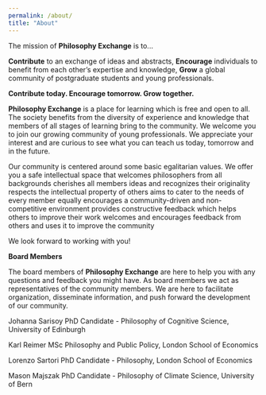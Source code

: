 ```yaml
---
permalink: /about/
title: "About"
---
```


The mission of **Philosophy Exchange** is to...

**Contribute** to an exchange of ideas and abstracts,
**Encourage** individuals to benefit from each other’s expertise and knowledge,
**Grow** a global community of postgraduate students and young professionals.

**Contribute today. Encourage tomorrow. Grow together.**


**Philosophy Exchange** is a place for learning which is free and open to all. The society benefits from the diversity of experience and knowledge that members of all stages of learning bring to the community. We welcome you to join our growing community of young professionals. We appreciate your interest and are curious to see what you can teach us today, tomorrow and in the future.

Our community is centered around some basic egalitarian values. We offer you a safe intellectual space that
welcomes philosophers from all backgrounds
cherishes all members ideas and recognizes their originality
respects the intellectual property of others
aims to cater to the needs of every member equally
encourages a community-driven and non-competitive environment
provides constructive feedback which helps others to improve their work
welcomes and encourages feedback from others and uses it to improve the community

We look forward to working with you!


**Board Members**

The board members of **Philosophy Exchange** are here to help you with any questions and feedback you might have. As board members we act as representatives of the community members. We are here to facilitate organization, disseminate information, and push forward the development of our community.

Johanna Sarisoy
PhD Candidate -  Philosophy of Cognitive Science, University of Edinburgh

Karl Reimer
MSc Philosophy and Public Policy, London School of Economics

Lorenzo Sartori
PhD Candidate - Philosophy, London School of Economics

Mason Majszak
PhD Candidate - Philosophy of Climate Science, University of Bern
